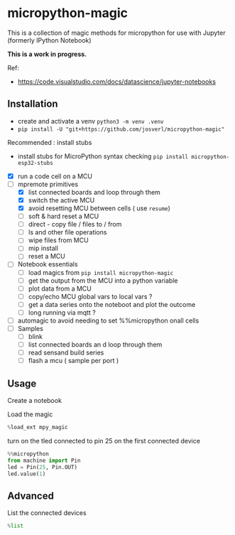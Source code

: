 # micropython-magic

This is a collection of magic methods for micropython for use with Jupyter (formerly IPython Notebook)

**This is a work in progress.**

Ref:
 - https://code.visualstudio.com/docs/datascience/jupyter-notebooks


## Installation
- create and activate a venv `python3 -m venv .venv`
-  `pip install -U "git+https://github.com/josverl/micropython-magic"`

Recommended : install stubs 
- install stubs for MicroPython syntax checking `pip install micropython-esp32-stubs`


 - [x] run a code cell on a MCU 
 - [ ] mpremote primitives
   - [x] list connected boards and loop through them 
   - [x] switch the active MCU
   - [x] avoid resetting MCU between cells ( use `resume`)
   - [ ] soft & hard reset a MCU
   - [ ] direct - copy file / files to / from 
   - [ ] ls and other file operations 
   - [ ] wipe files from MCU 
   - [ ] mip install 
   - [ ] reset a MCU
 - [ ] Notebook essentials
   - [ ] load magics from `pip install micropython-magic`
   - [ ] get the output from the MCU into a python variable 
   - [ ] plot data from a MCU
   - [ ] copy/echo MCU global vars to local vars ?
   - [ ] get a data series onto the noteboot and plot the outcome 
   - [ ] long running via mqtt ?
 - [ ] automagic to avoid needing to set %%micropython onall cells
 - [ ] Samples 
   - [ ] blink
   - [ ] list connected boards an d loop through them 
   - [ ] read sensand build series 
   - [ ] flash a mcu ( sample per port )

## Usage

Create a notebook 

Load the magic

```python
%load_ext mpy_magic
```

turn on the tled connected to pin 25 on the first connected device 
```python
%%micropython  
from machine import Pin
led = Pin(25, Pin.OUT)
led.value(1)
```

## Advanced 
List the connected devices 
```python
%list
```

